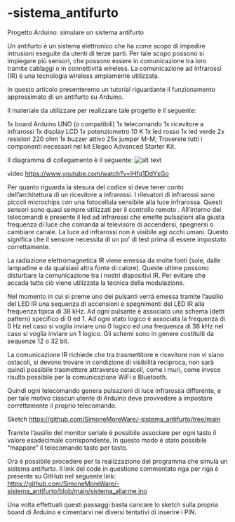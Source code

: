 # -sistema_antifurto
Progetto Arduino: simulare un sistema antifurto

Un antifurto è un sistema elettronico che ha come scopo di impedire intrusioni eseguite da utenti di terze parti. Per tale scopo possono si impiegare più sensori, che possono essere in comunicazione tra loro tramite cablaggi o in connettività wireless. La comunicazione ad infrarossi (IR) è una tecnologia wireless ampiamente utilizzata.

In questo articolo presenteremo un tutorial riguardante il funzionamento approssimato di un antifurto su Arduino.

Il materiale da utilizzare per realizzare tale progetto è il seguente:

1x board Arduino UNO (o compatibili)
1x telecomando
1x ricevitore a infrarossi
1x display LCD
1x potenziometro 10 K
1x led rosso
1x led verde
2x resistori 220 ohm
1x buzzer attivo
25x jumper M-M;
Troverete tutti i componenti necessari nel kit Elegoo Advanced Starter Kit.

Il diagramma di collegamento è il seguente:
![alt text](https://i0.wp.com/www.moreware.org/wp/wp-content/uploads/2019/12/allarme.jpg?resize=1024%2C779&ssl=1)

video
https://www.youtube.com/watch?v=lHfq1DdYxGo

Per quanto riguarda la stesura del codice si deve tener conto dell’architettura di un ricevitore a infrarossi. I rilevatori di infrarossi sono piccoli microchips con una fotocellula sensibile alla luce infrarossa. Questi sensori sono quasi sempre utilizzati per il controllo remoto . All’interno dei telecomandi è presente il led ad infrarossi che emette pulsazioni alla giusta frequenza di luce che comanda al televisore di accendersi, spegnersi o cambiare canale. La luce ad infrarossi non è visibile agi occhi umani. Questo significa che il sensore necessita di un po’ di test prima di essere impostato correttamente.

La radiazione elettromagnetica IR viene emessa da molte fonti (sole, dalle lampadine e da qualsiasi altra fonte di calore). Queste ultime possono disturbare la comunicazione tra i nostri dispositivi IR. Per evitare che accada tutto ciò viene utilizzata la tecnica della modulazione.

Nel momento in cui si preme uno dei pulsanti verrà emessa tramite l’ausilio del LED IR una sequenza di accensioni e spegnimenti del LED IR  alla frequenza tipica di 38 kHz. Ad ogni pulsante è associato uno schema (detti pattern) specifico di 0 ed 1. Ad ogni stato logico è associata la frequenza di 0 Hz nel caso si voglia inviare uno 0 logico ed una frequenza di  38 kHz nel caso si voglia inviare un 1 logico. Gli schemi sono in genere costituiti da sequenze 12 o 32 bit.

La comunicazione IR richiede che tra trasmettitore e ricevitore non vi siano ostacoli, si devono trovare in condizione di visibilità reciproca, non sarà quindi possibile trasmettere attraverso ostacoli, come i muri, come invece risulta possibile per la comunicazione WiFi o Bluetooth.

Quindi ogni telecomando genera pulsazioni di luce infrarossa differente, e per tale motivo ciascun utente di Arduino deve provvedere a impostare correttamente il proprio telecomando.

Sketch https://github.com/SimoneMoreWare/-sistema_antifurto/tree/main

Tramite l’ausilio del monitor seriale è possibile associare per ogni tasto il valore esadecimale corrispondente. In questo modo è stato possibile “mappare” il telecomando tasto per tasto.

Ora è possibile procedere per la realizzazione del programma che simula un sistema antifurto. Il link del code in questione commentato riga per riga è presente su GitHub nel seguente link: https://github.com/SimoneMoreWare/-sistema_antifurto/blob/main/sistema_allarme.ino

Una volta effettuati questi passaggi basta caricare lo sketch sulla propria board di Arduino e cimentarvi nei diversi tentativi di inserire i PIN.



